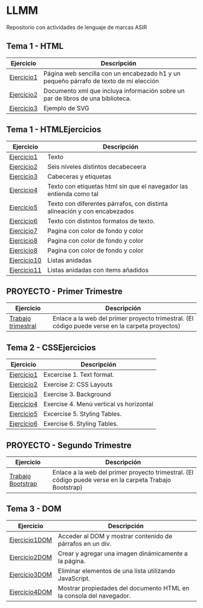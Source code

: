 # LLMM
Repositorio con actividades de lenguaje de marcas ASIR

## Tema 1 - HTML
Ejercicio | Descripción 
----------|------------
[Ejercicio1](/tema1/pagina1.html) | Página web sencilla con un encabezado h1 y un pequeño párrafo de texto de mi elección
[Ejercicio2](/tema1/biblioteca.xml) | Documento xml que incluya información sobre un par de libros de una biblioteca.
[Ejercicio3](/tema1/SVG.html) | Ejemplo de SVG

## Tema 1 - HTMLEjercicios
Ejercicio | Descripción 
----------|------------
[Ejercicio1](/tema1/Ejercicio1HTML.html) | Texto
[Ejercicio2](/tema1/Ejercicio2HTML.html) | Seis niveles distintos decabeceera
[Ejercicio3](/tema1/Ejercicio3HTML.html) | Cabeceras y etiquetas
[Ejercicio4](/tema1/Ejercicio4HTML.html) | Texto con etiquetas html sin que el navegador las entienda como tal
[Ejercicio5](/tema1/Ejercicio5HTML.html) | Texto con diferentes párrafos, con distinta alineación y con encabezados
[Ejercicio6](/tema1/Ejercicio6HTML.html) | Texto con distintos formatos de texto.
[Ejercicio7](/tema1/Ejercicio7HTML.html) | Pagina con color de fondo y color 
[Ejercicio8](/tema1/Ejercicio8HTML/índice.html) | Pagina con color de fondo y color 
[Ejercicio8](/tema1/Ejercicio8HTML/índice.html) | Pagina con color de fondo y color 
[Ejercicio10](/tema1/Ejercicio10HTML.html) |  Listas anidadas
[Ejercicio11](/tema1/Ejercicio11HTML.html) |  Listas anidadas con items añadidos

## PROYECTO - Primer Trimestre
Ejercicio | Descripción 
----------|------------
[Trabajo trimestral](https://ivansapphire.github.io/Trabajo-Trimestral-1/index.html) | Enlace a la web del primer proyecto trimestral. (El código puede verse en la carpeta proyectos)

## Tema 2 - CSSEjercicios
Ejercicio | Descripción 
----------|------------
[Ejercicio1](/segundo_trimestre/ejercicio1/ejercicio1.html) | Excercise 1. Text format.
[Ejercicio2](/segundo_trimestre/ejercicio2/ejercicio2.html) | Exercise 2: CSS Layouts
[Ejercicio3](/segundo_trimestre/ejercicio3/ejercicio3.html) | Exercise 3. Background
[Ejercicio4](/segundo_trimestre/ejercicio4/ejercicio4.html) | Exercise 4. Menú vertical vs horizontal
[Ejercicio5](/segundo_trimestre/ejercicio5/ejercicio5.html) | Excercise 5. Styling Tables.
[Ejercicio6](/segundo_trimestre/ejercicio6/ejercicio6.html) | Exercise 6. Styling Tables.


## PROYECTO - Segundo Trimestre
Ejercicio | Descripción 
----------|------------
[Trabajo Bootstrap](https://sapphirerecords.netlify.app/) | Enlace a la web del primer proyecto trimestral. (El código puede verse en la carpeta Trabajo Bootstrap)

## Tema 3 - DOM

Ejercicio | Descripción 
----------|------------
[Ejercicio1DOM](/tercer_trimestre/EJ1/Ejercicio1DOM.html) | Acceder al DOM y mostrar contenido de párrafos en un div.
[Ejercicio2DOM](/tercer_trimestre/EJ2/Ejercicio2DOM.html) | Crear y agregar una imagen dinámicamente a la página.
[Ejercicio3DOM](/tercer_trimestre/EJ3/Ejercicio3DOM.html) | Eliminar elementos de una lista utilizando JavaScript.
[Ejercicio4DOM](/tercer_trimestre/EJ4/Ejercicio4DOM.html) | Mostrar propiedades del documento HTML en la consola del navegador.
